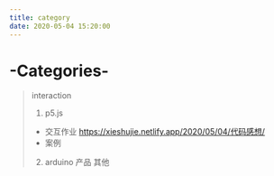 ```yaml
---
title: category
date: 2020-05-04 15:20:00
---
```

# -Categories-
> interaction
> 1. p5.js
> + 交互作业 <https://xieshujie.netlify.app/2020/05/04/代码感想/> 
> + 案例
> 2. arduino
> 产品
> 其他